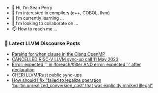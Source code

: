 - 👋 Hi, I’m Sean Perry
- 👀 I’m interested in compilers (c++, COBOL, llvm)
- 🌱 I’m currently learning ...
- 💞️ I’m looking to collaborate on ...
- 📫 How to reach me ...

<!---
s66perry/s66perry is a ✨ special ✨ repository because its `README.md` (this file) appears on your GitHub profile.
You can click the Preview link to take a look at your changes.
--->
### 📕 Latest LLVM Discourse Posts

<!-- DISCOURSE-LLVM:START -->
- [Parsing for when clause in the Clang OpenMP](https://discourse.llvm.org/t/parsing-for-when-clause-in-the-clang-openmp/70534#post_1)
- [CANCELLED RISC-V LLVM sync-up call 11 May 2023](https://discourse.llvm.org/t/cancelled-risc-v-llvm-sync-up-call-11-may-2023/70531#post_1)
- [Error: expected &#39;,&#39; in !foreach/!filter AND error: expected &#39;;&#39; after declaration](https://discourse.llvm.org/t/error-expected-in-foreach-filter-and-error-expected-after-declaration/70527#post_3)
- [CHERI LLVM/Rust public sync-ups](https://discourse.llvm.org/t/cheri-llvm-rust-public-sync-ups/62815?page=2#post_21)
- [How should I fix &quot;failed to legalize operation &#39;builtin.unrealized_conversion_cast&#39; that was explicitly marked illegal&quot;](https://discourse.llvm.org/t/how-should-i-fix-failed-to-legalize-operation-builtin-unrealized-conversion-cast-that-was-explicitly-marked-illegal/70529#post_1)
<!-- DISCOURSE-LLVM:END -->
